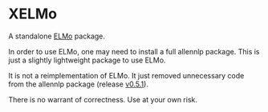 # XELMo
A standalone [ELMo](https://allennlp.org/elmo) package.

In order to use ELMo, one may need to install a full allennlp package. This is just a slightly lightweight package to use ELMo.

It is not a reimplementation of ELMo. It just removed unnecessary code from the allennlp package (release [v0.5.1](https://github.com/allenai/allennlp/releases/tag/v0.5.1)).

There is no warrant of correctness. Use at your own risk.
